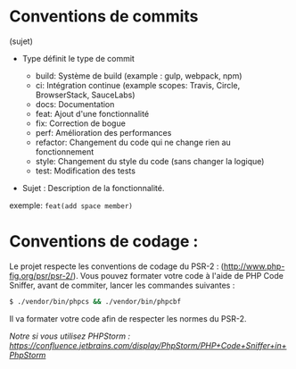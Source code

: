 # Conventions de commits

<type>(sujet)

* Type définit le type de commit
    * build: Système de build (example : gulp, webpack, npm)
    * ci: Intégration continue (example scopes: Travis, Circle, BrowserStack, SauceLabs)
    * docs: Documentation
    * feat: Ajout d'une fonctionnalité
    * fix: Correction de bogue
    * perf: Amélioration des performances
    * refactor: Changement du code qui ne change rien au fonctionnement
    * style: Changement du style du code (sans changer la logique)
    * test: Modification des tests

* Sujet : Description de la fonctionnalité.

exemple: `feat(add space member)`    

# Conventions de codage :

Le projet respecte les conventions de codage du PSR-2 : (http://www.php-fig.org/psr/psr-2/).
Vous pouvez formater votre code à l'aide de PHP Code Sniffer, avant de commiter, lancer les commandes suivantes :

```bash
$ ./vendor/bin/phpcs && ./vendor/bin/phpcbf 
```

Il va formater votre code afin de respecter les normes du PSR-2.

*Notre si vous utilisez PHPStorm : https://confluence.jetbrains.com/display/PhpStorm/PHP+Code+Sniffer+in+PhpStorm*

